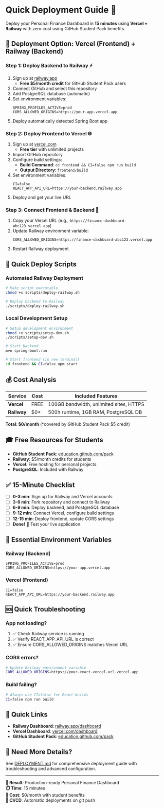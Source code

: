 # Quick Deployment Guide 🚀

Deploy your Personal Finance Dashboard in **15 minutes** using **Vercel + Railway** with zero cost using GitHub Student Pack benefits.

## 🎯 Deployment Option: Vercel (Frontend) + Railway (Backend)

### Step 1: Deploy Backend to Railway ⚡
1. Sign up at [railway.app](https://railway.app) 
   - **Free $5/month credit** for GitHub Student Pack users
2. Connect GitHub and select this repository
3. Add PostgreSQL database (automatic)
4. Set environment variables:
   ```env
   SPRING_PROFILES_ACTIVE=prod
   CORS_ALLOWED_ORIGINS=https://your-app.vercel.app
   ```
5. Deploy automatically detected Spring Boot app

### Step 2: Deploy Frontend to Vercel 🌐
1. Sign up at [vercel.com](https://vercel.com) 
   - **Free tier** with unlimited projects
2. Import GitHub repository
3. Configure build settings:
   - **Build Command**: `cd frontend && CI=false npm run build`
   - **Output Directory**: `frontend/build`
4. Set environment variables:
   ```env
   CI=false
   REACT_APP_API_URL=https://your-backend.railway.app
   ```
5. Deploy and get your live URL

### Step 3: Connect Frontend & Backend 🔗
1. Copy your Vercel URL (e.g., `https://finance-dashboard-abc123.vercel.app`)
2. Update Railway environment variable:
   ```env
   CORS_ALLOWED_ORIGINS=https://finance-dashboard-abc123.vercel.app
   ```
3. Restart Railway deployment

## 🚀 Quick Deploy Scripts

### Automated Railway Deployment
```bash
# Make script executable
chmod +x scripts/deploy-railway.sh

# Deploy backend to Railway
./scripts/deploy-railway.sh
```

### Local Development Setup
```bash
# Setup development environment
chmod +x scripts/setup-dev.sh
./scripts/setup-dev.sh

# Start backend
mvn spring-boot:run

# Start frontend (in new terminal)
cd frontend && CI=false npm start
```

## 💰 Cost Analysis

| Service | Cost | Included Features |
|---------|------|-------------------|
| **Vercel** | FREE | 100GB bandwidth, unlimited sites, HTTPS |
| **Railway** | $0* | 500h runtime, 1GB RAM, PostgreSQL DB |

**Total: $0/month** (*covered by GitHub Student Pack $5 credit)

## 🎓 Free Resources for Students

- **GitHub Student Pack**: [education.github.com/pack](https://education.github.com/pack)
- **Railway**: $5/month credits for students
- **Vercel**: Free hosting for personal projects
- **PostgreSQL**: Included with Railway

## ✅ 15-Minute Checklist

- [ ] **0-3 min**: Sign up for Railway and Vercel accounts
- [ ] **3-6 min**: Fork repository and connect to Railway
- [ ] **6-9 min**: Deploy backend, add PostgreSQL database
- [ ] **9-12 min**: Connect Vercel, configure build settings
- [ ] **12-15 min**: Deploy frontend, update CORS settings
- [ ] **Done!** 🎉 Test your live application

## 🔧 Essential Environment Variables

### Railway (Backend)
```env
SPRING_PROFILES_ACTIVE=prod
CORS_ALLOWED_ORIGINS=https://your-app.vercel.app
```

### Vercel (Frontend)
```env
CI=false
REACT_APP_API_URL=https://your-backend.railway.app
```

## 🆘 Quick Troubleshooting

### App not loading?
1. ✅ Check Railway service is running
2. ✅ Verify REACT_APP_API_URL is correct
3. ✅ Ensure CORS_ALLOWED_ORIGINS matches Vercel URL

### CORS errors?
```bash
# Update Railway environment variable
CORS_ALLOWED_ORIGINS=https://your-exact-vercel-url.vercel.app
```

### Build failing?
```bash
# Always use CI=false for React builds
CI=false npm run build
```

## 🔗 Quick Links

- **Railway Dashboard**: [railway.app/dashboard](https://railway.app/dashboard)
- **Vercel Dashboard**: [vercel.com/dashboard](https://vercel.com/dashboard)
- **GitHub Student Pack**: [education.github.com/pack](https://education.github.com/pack)

## 📖 Need More Details?

See [DEPLOYMENT.md](DEPLOYMENT.md) for comprehensive deployment guide with troubleshooting and advanced configuration.

---

**🎯 Result**: Production-ready Personal Finance Dashboard  
**⏱️ Time**: 15 minutes  
**💸 Cost**: $0/month with student benefits  
**🔄 CI/CD**: Automatic deployments on git push